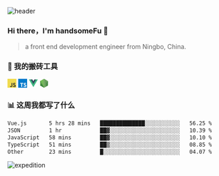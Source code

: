 ![header](https://raw.githubusercontent.com/fzq1998/fzq1998/master/header.png)

### Hi there，I'm handsomeFu 👋

> a front end development engineer from Ningbo, China.

### 🔧 我的搬砖工具
<code><img height="20" src="https://raw.githubusercontent.com/github/explore/80688e429a7d4ef2fca1e82350fe8e3517d3494d/topics/javascript/javascript.png" alt="javascript"></code>
<code><img height="20" src="https://raw.githubusercontent.com/github/explore/80688e429a7d4ef2fca1e82350fe8e3517d3494d/topics/typescript/typescript.png" alt="typescript"></code>
<code><img height="20" src="https://raw.githubusercontent.com/github/explore/80688e429a7d4ef2fca1e82350fe8e3517d3494d/topics/vue/vue.png" alt="vue"></code>
<code><img height="20" src="https://raw.githubusercontent.com/github/explore/80688e429a7d4ef2fca1e82350fe8e3517d3494d/topics/nodejs/nodejs.png" alt="nodejs"></code>



### 📊 这周我都写了什么
<!--START_SECTION:waka-->

```text
Vue.js       5 hrs 28 mins   ██████████████░░░░░░░░░░░   56.25 %
JSON         1 hr            ██▓░░░░░░░░░░░░░░░░░░░░░░   10.39 %
JavaScript   58 mins         ██▓░░░░░░░░░░░░░░░░░░░░░░   10.10 %
TypeScript   51 mins         ██▒░░░░░░░░░░░░░░░░░░░░░░   08.85 %
Other        23 mins         █░░░░░░░░░░░░░░░░░░░░░░░░   04.07 %
```

<!--END_SECTION:waka-->


![expedition](https://raw.githubusercontent.com/fzq1998/fzq1998/master/expedition.gif)

